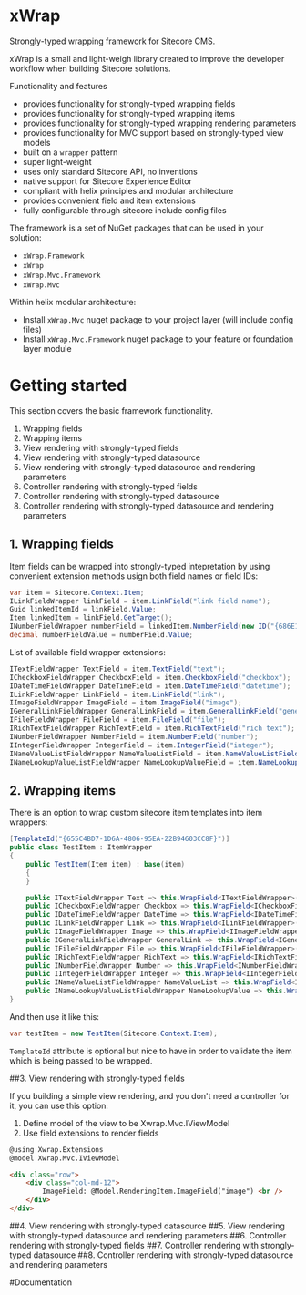 # xWrap

Strongly-typed wrapping framework for Sitecore CMS.

xWrap is a small and light-weigh library created to improve the developer workflow when building Sitecore solutions. 

Functionality and features
 - provides functionality for strongly-typed wrapping fields 
 - provides functionality for strongly-typed wrapping items
 - provides functionality for strongly-typed wrapping rendering parameters  
 - provides functionality for MVC support based on strongly-typed view models 
 - built on a `wrapper` pattern
 - super light-weight
 - uses only standard Sitecore API, no inventions
 - native support for Sitecore Experience Editor
 - compliant with helix principles and modular architecture
 - provides convenient field and item extensions
 - fully configurable through sitecore include config files

The framework is a set of NuGet packages that can be used in your solution:
 - ```xWrap.Framework```
 - ```xWrap```
 - ```xWrap.Mvc.Framework```
 - ```xWrap.Mvc```
 
Within helix modular architecture:
- Install ```xWrap.Mvc``` nuget package to your project layer (will include config files)
- Install ```xWrap.Mvc.Framework``` nuget package to your feature or foundation layer module
 
# Getting started
 
This section covers the basic framework functionality.

1. Wrapping fields
2. Wrapping items
3. View rendering with strongly-typed fields
4. View rendering with strongly-typed datasource
5. View rendering with strongly-typed datasource and rendering parameters
6. Controller rendering with strongly-typed fields
7. Controller rendering with strongly-typed datasource
8. Controller rendering with strongly-typed datasource and rendering parameters

## 1. Wrapping fields

Item fields can be wrapped into strongly-typed intepretation by using convenient extension methods usign both field names or field IDs:
```cs
var item = Sitecore.Context.Item;
ILinkFieldWrapper linkField = item.LinkField("link field name");
Guid linkedItemId = linkField.Value;
Item linkedItem = linkField.GetTarget();
INumberFieldWrapper numberField = linkedItem.NumberField(new ID("{686E1737-890D-4AA8-9EA2-AB7AC7CB0525}"));
decimal numberFieldValue = numberField.Value;
```

List of available field wrapper extensions:
```cs
ITextFieldWrapper TextField = item.TextField("text");
ICheckboxFieldWrapper CheckboxField = item.CheckboxField("checkbox");
IDateTimeFieldWrapper DateTimeField = item.DateTimeField("datetime");
ILinkFieldWrapper LinkField = item.LinkField("link");
IImageFieldWrapper ImageField = item.ImageField("image");
IGeneralLinkFieldWrapper GeneralLinkField = item.GeneralLinkField("general link");
IFileFieldWrapper FileField = item.FileField("file");
IRichTextFieldWrapper RichTextField = item.RichTextField("rich text");
INumberFieldWrapper NumberField = item.NumberField("number");
IIntegerFieldWrapper IntegerField = item.IntegerField("integer");
INameValueListFieldWrapper NameValueListField = item.NameValueListField("Name value list");
INameLookupValueListFieldWrapper NameLookupValueField = item.NameLookupValueField("Name lookup value list");
````

## 2. Wrapping items

There is an option to wrap custom sitecore item templates into item wrappers:

```cs
[TemplateId("{655C4BD7-1D6A-4806-95EA-22B94603CC8F}")]
public class TestItem : ItemWrapper
{
	public TestItem(Item item) : base(item)
	{
	}

	public ITextFieldWrapper Text => this.WrapField<ITextFieldWrapper>("text");
	public ICheckboxFieldWrapper Checkbox => this.WrapField<ICheckboxFieldWrapper>("checkbox");
	public IDateTimeFieldWrapper DateTime => this.WrapField<IDateTimeFieldWrapper>("datetime");
	public ILinkFieldWrapper Link => this.WrapField<ILinkFieldWrapper>("link");
	public IImageFieldWrapper Image => this.WrapField<IImageFieldWrapper>("image");
	public IGeneralLinkFieldWrapper GeneralLink => this.WrapField<IGeneralLinkFieldWrapper>("general link");
	public IFileFieldWrapper File => this.WrapField<IFileFieldWrapper>("file");
	public IRichTextFieldWrapper RichText => this.WrapField<IRichTextFieldWrapper>("rich text");
	public INumberFieldWrapper Number => this.WrapField<INumberFieldWrapper>("number");
	public IIntegerFieldWrapper Integer => this.WrapField<IIntegerFieldWrapper>("integer");
	public INameValueListFieldWrapper NameValueList => this.WrapField<INameValueListFieldWrapper>("Name value list");
	public INameLookupValueListFieldWrapper NameLookupValue => this.WrapField<INameLookupValueListFieldWrapper>("Name lookup value list");
}
```

And then use it like this:
```cs
var testItem = new TestItem(Sitecore.Context.Item);
```

```TemplateId``` attribute is optional but nice to have in order to validate the item which is being passed to be wrapped.

##3. View rendering with strongly-typed fields

If you building a simple view rendering, and you don't need a controller for it, you can use this option:
1. Define model of the view to be Xwrap.Mvc.IViewModel
2. Use field extensions to render fields
```html
@using Xwrap.Extensions
@model Xwrap.Mvc.IViewModel

<div class="row">
	<div class="col-md-12">
		ImageField: @Model.RenderingItem.ImageField("image") <br />
	</div>
</div>
```


##4. View rendering with strongly-typed datasource
##5. View rendering with strongly-typed datasource and rendering parameters
##6. Controller rendering with strongly-typed fields
##7. Controller rendering with strongly-typed datasource
##8. Controller rendering with strongly-typed datasource and rendering parameters

#Documentation
